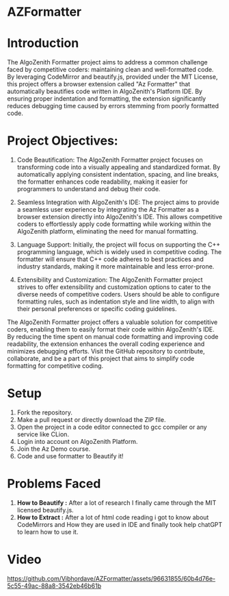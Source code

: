 # AZFormatter

# Introduction

The AlgoZenith Formatter project aims to address a common challenge faced by competitive coders: maintaining clean and well-formatted code. By leveraging CodeMirror and beautify.js, provided under the MIT License, this project offers a browser extension called "Az Formatter" that automatically beautifies code written in AlgoZenith's Platform IDE. By ensuring proper indentation and formatting, the extension significantly reduces debugging time caused by errors stemming from poorly formatted code.

# Project Objectives:

1) Code Beautification: The AlgoZenith Formatter project focuses on transforming code into a visually appealing and standardized format. By automatically applying consistent indentation, spacing, and line breaks, the formatter enhances code readability, making it easier for programmers to understand and debug their code.

2) Seamless Integration with AlgoZenith's IDE: The project aims to provide a seamless user experience by integrating the Az Formatter as a browser extension directly into AlgoZenith's IDE. This allows competitive coders to effortlessly apply code formatting while working within the AlgoZenith platform, eliminating the need for manual formatting.

3) Language Support: Initially, the project will focus on supporting the C++ programming language, which is widely used in competitive coding. The formatter will ensure that C++ code adheres to best practices and industry standards, making it more maintainable and less error-prone.

4) Extensibility and Customization: The AlgoZenith Formatter project strives to offer extensibility and customization options to cater to the diverse needs of competitive coders. Users should be able to configure formatting rules, such as indentation style and line width, to align with their personal preferences or specific coding guidelines.

The AlgoZenith Formatter project offers a valuable solution for competitive coders, enabling them to easily format their code within AlgoZenith's IDE. By reducing the time spent on manual code formatting and improving code readability, the extension enhances the overall coding experience and minimizes debugging efforts. Visit the GitHub repository to contribute, collaborate, and be a part of this project that aims to simplify code formatting for competitive coding.

# Setup
1) Fork the repository.
2) Make a pull request or directly download the ZIP file.
3) Open the project in a code editor connected to gcc compiler or any service like CLion.
4) Login into account on AlgoZenith Platform.
5) Join the Az Demo course.
6) Code and use formatter to Beautify it!

# Problems Faced
1) **How to Beautify :** After a lot of research I finally came through the MIT licensed beautify.js.
2) **How to Extract :** After a lot of html code reading i got to know about CodeMirrors and How they are used in IDE and finally took help chatGPT to learn how to use it.

   
# Video

https://github.com/Vibhordave/AZFormatter/assets/96631855/60b4d76e-5c55-49ac-88a8-3542eb46b61b

